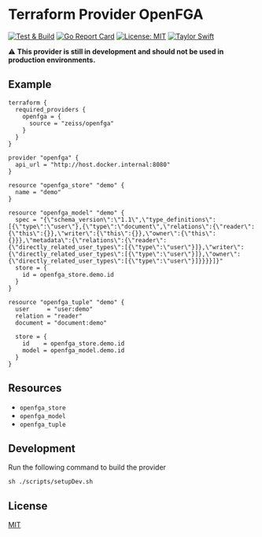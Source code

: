# Terraform Provider OpenFGA

[![Test & Build](https://github.com/zeiss/terraform-provider-openfga/actions/workflows/main.yml/badge.svg)](https://github.com/zeiss/terraform-provider-openfga/actions/workflows/main.yml)
[![Go Report Card](https://goreportcard.com/badge/github.com/zeiss/terraform-provider-openfga)](https://goreportcard.com/report/github.com/zeiss/terraform-provider-openfga)
[![License: MIT](https://img.shields.io/badge/License-MIT-yellow.svg)](https://opensource.org/licenses/MIT)
[![Taylor Swift](https://img.shields.io/badge/secured%20by-taylor%20swift-brightgreen.svg)](https://twitter.com/SwiftOnSecurity)

:warning: **This provider is still in development and should not be used in production environments.**

## Example

```hcl
terraform {
  required_providers {
    openfga = {
      source = "zeiss/openfga"
    }
  }
}

provider "openfga" {
  api_url = "http://host.docker.internal:8080"
}

resource "openfga_store" "demo" {
  name = "demo"
}

resource "openfga_model" "demo" {
  spec = "{\"schema_version\":\"1.1\",\"type_definitions\":[{\"type\":\"user\"},{\"type\":\"document\",\"relations\":{\"reader\":{\"this\":{}},\"writer\":{\"this\":{}},\"owner\":{\"this\":{}}},\"metadata\":{\"relations\":{\"reader\":{\"directly_related_user_types\":[{\"type\":\"user\"}]},\"writer\":{\"directly_related_user_types\":[{\"type\":\"user\"}]},\"owner\":{\"directly_related_user_types\":[{\"type\":\"user\"}]}}}}]}"
  store = {
    id = openfga_store.demo.id
  }
}

resource "openfga_tuple" "demo" {
  user     = "user:demo"
  relation = "reader"
  document = "document:demo"

  store = {
    id    = openfga_store.demo.id
    model = openfga_model.demo.id
  }
}
```

## Resources

- `openfga_store`
- `openfga_model`
- `openfga_tuple`

## Development

Run the following command to build the provider

```shell
sh ./scripts/setupDev.sh
```

## License

[MIT](/LICENSE)